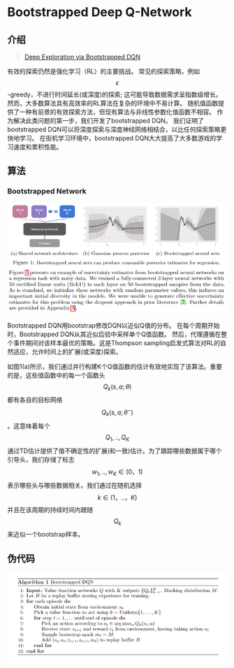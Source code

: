 # Bootstrapped Deep Q-Network

## 介绍

> [Deep Exploration via Bootstrapped DQN](https://arxiv.org/pdf/1602.04621.pdf)

有效的探索仍然是强化学习（RL）的主要挑战。 常见的探索策略，例如 $$\epsilon$$ -greedy，不进行时间延长\(或深度\)的探索; 这可能导致数据需求呈指数级增长。 然而，大多数算法具有高效率的RL算法在复杂的环境中不易计算。 随机值函数提供了一种有前景的有效探索方法，但现有算法与非线性参数化值函数不相容。 作为解决此类问题的第一步，我们开发了bootstrapped DQN。 我们证明了bootstrapped DQN可以将深度探索与深度神经网络相结合，以比任何探索策略更快地学习。 在街机学习环境中，bootstrapped DQN大大提高了大多数游戏的学习速度和累积性能。

## 算法

### Bootstrapped Network

![](../../.gitbook/assets/image%20%2850%29.png)

Bootstrapped DQN用bootstrap修改DQN以近似Q值的分布。 在每个周期开始时，Bootstrapped DQN从其近似后验中采样单个Q值函数。 然后，代理遵循在整个事件期间对该样本最优的策略。这是Thompson sampling启发式算法对RL的自然适应，允许时间上的扩展\(或深度\)探索。

如图1\(a\)所示，我们通过并行构建K个Q值函数的估计有效地实现了该算法。重要的是，这些值函数中的每一个函数头 $$Q_k(s,a;θ)$$ 都有各自的目标网络 $$Q_k(s,a;θ^-)$$ 。这意味着每个 $$Q_1,..,Q_K$$ 通过TD估计提供了值不确定性的扩展\(和一致\)估计。为了跟踪哪些数据属于哪个引导头，我们存储了标志 $$w_1,..,w_K∈(0，1)$$ 表示哪些头与哪些数据相关。我们通过在随机选择 $$k∈(1，..，K)$$ 并且在该周期的持续时间内跟随 $$Q_k$$ 来近似一个bootstrap样本。

## 伪代码

![](../../.gitbook/assets/image%20%2848%29.png)

